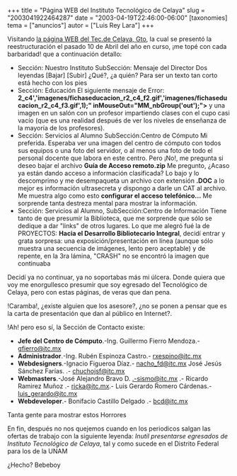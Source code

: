 +++
title = "Página WEB del Instituto Tecnológico de Celaya"
slug = "2003041922464287"
date = "2003-04-19T22:46:00-06:00"
[taxonomies]
tema = ["anuncios"]
autor = ["Luis Rey Lara"]
+++

Visitando [la página WEB del Tec.de Celaya, Gto](http://www.itc.mx), la
cual se presentó la reestructuración el pasado 10 de Abril del año en
curso, ¡me topé con cada barbaridad! que a continuación detallo:

<!-- more -->
- Sección: Nuestro Instituto
    SubSección: Mensaje del Director
    Dos leyendas \[Bajar\] \[Subir\] ¿Qué?, ¿a quién? Para ser un texto
    tan corto está hecho con los pies
- Sección: Educación
    El siguiente mensaje de Error:
    **2_c4','imagenes/fichaseducacion_r2_c4_f2.gif','imagenes/fichaseducacion_r2_c4_f3.gif',1);"
    inMouseOut="MM_nbGroup('out');"\>** y una imagen en un salón con un
    profesor impartiendo clases con el cupo casi vacío (que es una
    realidad después de ver los niveles de enseñanza de la mayoría de
    los profesores).
- Sección: Servicios al Alumno
    SubSección:Centro de Cómputo
    Mi preferida. Esperaba ver una imagen del centro de cómputo con
    todos sus equipos o una foto del servidor, o al menos una foto de
    todo el personal docente que labora en este centro. Pero ¡No!, me
    pregunta si deseo bajar el archivo **Guía de Acceso remoto.zip** Me
    pregunto, ¿Acaso ya están dando acceso a información clasificada? Lo
    bajo y lo descomprimo y me desempaqueta un archivo con extensión
    **.DOC** a lo mejor es información ultrasecreta y dispongo a darle
    un CAT al archivo. Me muestra algo como esto **configurar el acceso
    telefónico...** Me sorprende tanta destreza mental para mostrar la
    información.
- Sección: Servicios al Alumno,
    SubSección:Centro de Información
    Tiene tanto de que presumir la Biblioteca, que me sorprende que sólo
    se dedique a dar "links" de otros lugares. Lo que me alegró fué la
    de PROYECTOS: **Hacia el Desarrollo Bibliotecario Integral**, decidí
    entrar y grata sorpresa: una exposición/presentación en línea
    (aunque sólo muestra una secuencia de imágenes, lento pero
    aceptable) y de repente, en la 3ra lámina, "CRASH" no se encontró la
    imagen que continuaba

Decidí ya no continuar, ya no soportabas más mi úlcera. Donde quiera que
voy me enorgullesco presumir que soy egresado del Tecnológico de Celaya,
pero con estas páginas, de veras que dan pena.

!Caramba!, ¿existe alguien que los asesore?, ¿no se ponen a pensar que
es la carta de presentación que dan al público en Internet?.

!Ah! pero eso sí, la Sección de Contacto existe:

- **Jefe del Centro de Cómputo**.-Ing. Guillermo Fierro Mendoza.-
    <gfierro@itc.mx>
- **Administrador**.-Ing. Rubén Espinoza Castro.- <rxespino@itc.mx>
- **Webdesigners**.-Ignacio Figueroa Díaz.- <nacho_fd@itc.mx> José Jesús
    Sánchez Farías. .- <chuchojsf@itc.mx>
- **Webmasters**.-José Alejandro Bravo D. <.-sismo@itc.mx> .- Ricardo
    Ramirez Muñoz .- <ricka@itc.mx>.- Luis Gerardo Romero Cárdenas.-
    <luis_gerardo@itc.mx>
- **Webdeveloper**.- Bonifacio Castillo Delgado .- <bcd@itc.mx>

Tanta gente para mostrar estos Horrores

En fin, después no nos quejemos cuando en los periodicos salgan las
ofertas de trabajo con la siguiente leyenda: *Inutil presentarse
egresados de Instituto Tecnológico de Celaya*, tal y como sucede en el
Distrito Federal para los de la UNAM

¿Hecho?
Bebeboy
